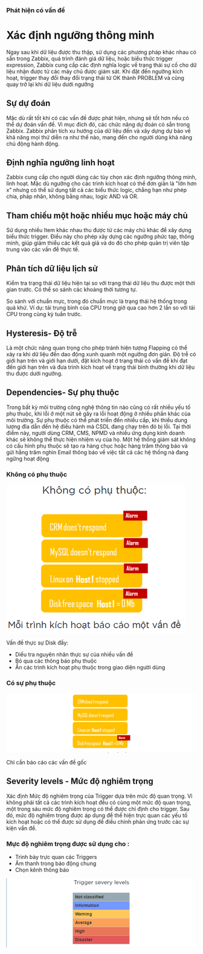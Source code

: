 ### Phát hiện có vấn đề

# Xác định ngưỡng thông minh

Ngay sau khi dữ liệu được thu thập, sử dụng các phương pháp khác nhau có sẵn trong Zabbix, quá trình đánh giá dữ liệu, hoặc biểu thức trigger expression, Zabbix cung cấp các định nghĩa logic về trạng thái sự cố cho dữ liệu nhận được từ các máy chủ được giám sát. Khi đặt đến ngưỡng kích hoạt, trigger thay đổi thay đổi trạng thái từ OK thành PROBLEM và cũng quay trở lại khi dữ liệu dưới ngưỡng

## Sự dự đoán 

Mặc dù rất tốt khi có các vấn đề được phát hiện, nhưng sẽ tốt hơn nếu có thể dự đoán vấn đề. Vì mục đích đó, các chức năng dự đoán có sẵn trong Zabbix. Zabbix phân tích xu hướng của dữ liệu đến và xây dựng dự báo về khả năng mọi thứ diễn ra như thế nào, mang đến cho người dùng khả năng chủ động hành động.

## Định nghĩa ngưỡng linh hoạt
Zabbix cung cấp cho người dùng các tùy chọn xác định ngưỡng thông minh, linh hoạt. Mặc dù ngưỡng cho các trình kích hoạt có thể đơn giản là "lớn hơn x" nhưng có thể sử dụng tất cả các biểu thức logic, chẳng hạn như phép chia, pháp nhân, không bằng nhau, logic AND và OR.

## Tham chiếu một hoặc nhiều mục hoặc máy chủ
Sử dụng nhiều Item khác nhau thu được từ các máy chủ khác để xây dựng biểu thức trigger. Điều này cho phép xây dựng các ngưỡng phức tạp, thông minh, giúp giảm thiểu các kết quả giả và do đó cho phép quản trị viên tập trung vào các vấn đề thực tế.
## Phân tích dữ liệu lịch sử
Kiểm tra trạng thái dữ liệu hiện tại so với trạng thái dữ liệu thu được một thời gian trước. Có thể so sánh các khoảng thời tương tự.

So sánh với chuẩn mực, trong đó chuẩn mực là trạng thái hệ thống trong quá khứ. Ví dụ: tải trung bình của CPU trong giờ qua cao hơn 2 lần so với tải CPU trong cùng kỳ tuần trước.

## Hysteresis- Độ trễ
Là một chức năng quan trọng cho phép tránh hiện tượng Flapping có thể xảy ra khi dữ liệu đến dao động xunh quanh một ngưỡng đơn giản. Độ trễ có giới hạn trên và giới hạn dưới, đặt kích hoạt ở trạng thái có vấn đề khi đạt đến giới hạn trên và đưa trình kích hoạt về trạng thái bình thường khi dữ liệu thu được dưới ngưỡng.

## Dependencies- Sự phụ thuộc
Trong bất kỳ môi trường công nghệ thông tin nào cũng có rất nhiều yếu tố phụ thuộc, khi lỗi ở một nút sẽ gây ra lỗi hoạt động ở nhiều phần khác của môi trường. Sự phụ thuộc có thể phát triển đến nhiều cấp, khi thiếu dung lượng đĩa dẫn đến hệ điều hành mà CSDL đang chạy trên đó bị lỗi. Tại thời điểm này, người dùng CRM, CMS, NPMD và nhiều ứng dụng kinh doanh khác sẽ không thể thực hiện nhiệm vụ của họ. Một hệ thống giám sát không có cấu hình phụ thuộc sẽ tạo ra hàng chục hoặc hàng trăm thông báo và gửi hằng trăm nghìn Email thông báo về việc tất cả  các hệ thống nà đang ngững hoạt động

### Không có phụ thuộc
![huydv](../images/Screenshot_16.png)

Vấn đề thực sự Disk đầy:

* Diều tra nguyên nhân thực sự của nhiều vấn đề
* Bỏ qua các thông báo phụ thuộc
* Ẩn các trình kích hoạt phụ thuộc trong giao diện người dùng

### Có sự phụ thuộc
![huydv](../images/Screenshot_17.png)

Chỉ cần báo cáo các vấn đề gốc

## Severity levels - Mức độ nghiêm trọng
Xác định Mức độ nghiêm trọng của Trigger dựa trên mức độ quan trọng. Vì không phải tất cả các trình kích hoạt đều có cùng một mức độ quan trọng, một trong sáu mức độ nghiêm trọng có thể được chỉ định cho trigger. Sau đó, mức độ nghiêm trọng được áp dụng để thể hiện trực quan các yếu tố kích hoạt hoặc có thể được sử dụng để điều chỉnh phản ứng trước các sự kiện vấn đề.

### Mực độ nghiêm trọng được sử dụng cho :
* Trình bày trực quan các Triggers
* Âm thanh trong báo động chung
* Chọn kênh thông báo

![huydv](../images/Screenshot_18.png)
